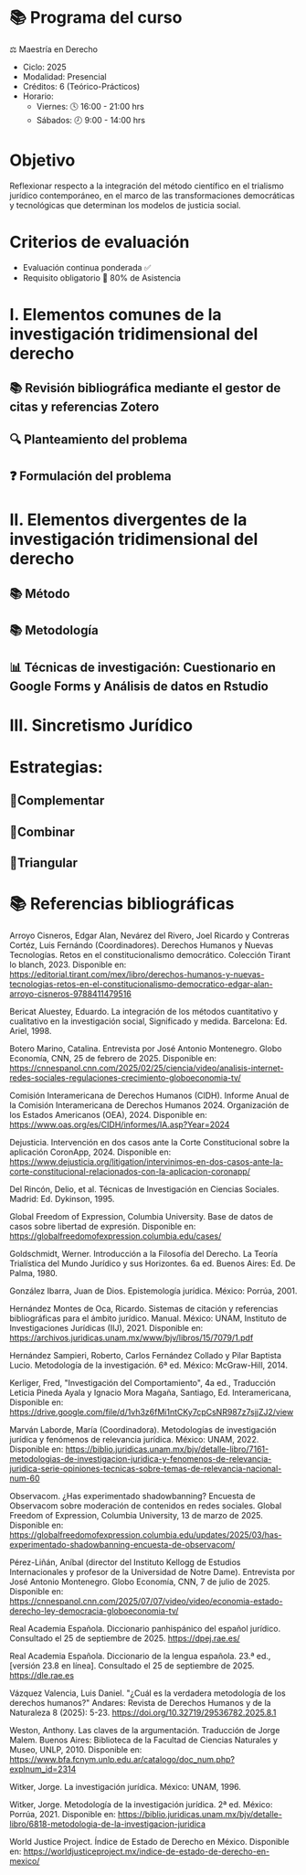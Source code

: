 # 📚 Programa del curso

⚖️ Maestría en Derecho

- Ciclo: 2025
- Modalidad: Presencial
- Créditos: 6 (Teórico-Prácticos)
- Horario:
  - Viernes: 🕓 16:00 - 21:00 hrs
  - Sábados: 🕗 9:00 - 14:00 hrs

# Objetivo
Reflexionar respecto a la integración del método científico en el trialismo jurídico contemporáneo, en el marco de las transformaciones democráticas y tecnológicas que determinan los modelos de justicia social.

# Criterios de evaluación 

- Evaluación continua ponderada ✅
- Requisito obligatorio 📅 80% de Asistencia

# I. Elementos comunes de la investigación tridimensional del derecho

## 📚 Revisión bibliográfica mediante el gestor de citas y referencias Zotero

## 🔍 Planteamiento del problema

## ❓ Formulación del problema

# II. Elementos divergentes de la investigación tridimensional del derecho

## 📚 Método 
 
## 📚 Metodología
 
## 📊 Técnicas de investigación: Cuestionario en Google Forms y Análisis de datos en Rstudio 


# III. Sincretismo Jurídico

# Estrategias:

## 🧩Complementar

## 🔀Combinar

## 🔄Triangular


# 📚 Referencias bibliográficas

Arroyo Cisneros, Edgar Alan, Nevárez del Rivero, Joel Ricardo y Contreras Cortéz, Luis Fernándo (Coordinadores). Derechos Humanos y Nuevas Tecnologías. Retos en el constitucionalismo democrático. Colección Tirant lo blanch, 2023. Disponible en: https://editorial.tirant.com/mex/libro/derechos-humanos-y-nuevas-tecnologias-retos-en-el-constitucionalismo-democratico-edgar-alan-arroyo-cisneros-9788411479516

Bericat Aluestey, Eduardo. La integración de los métodos cuantitativo y cualitativo en la investigación social, Significado y medida. Barcelona: Ed. Ariel, 1998.

Botero Marino, Catalina. Entrevista por José Antonio Montenegro. Globo Economía, CNN, 25 de febrero de 2025. Disponible en: https://cnnespanol.cnn.com/2025/02/25/ciencia/video/analisis-internet-redes-sociales-regulaciones-crecimiento-globoeconomia-tv/

Comisión Interamericana de Derechos Humanos (CIDH). Informe Anual de la Comisión Interamericana de Derechos Humanos 2024. Organización de los Estados Americanos (OEA), 2024. Disponible en: https://www.oas.org/es/CIDH/informes/IA.asp?Year=2024

Dejusticia. Intervención en dos casos ante la Corte Constitucional sobre la aplicación CoronApp, 2024. Disponible en: https://www.dejusticia.org/litigation/intervinimos-en-dos-casos-ante-la-corte-constitucional-relacionados-con-la-aplicacion-coronapp/

Del Rincón, Delio, et al. Técnicas de Investigación en Ciencias Sociales. Madrid: Ed. Dykinson, 1995.

Global Freedom of Expression, Columbia University. Base de datos de casos sobre libertad de expresión. Disponible en: https://globalfreedomofexpression.columbia.edu/cases/

Goldschmidt, Werner. Introducción a la Filosofía del Derecho. La Teoría Trialística del Mundo Jurídico y sus Horizontes. 6a ed. Buenos Aires: Ed. De Palma, 1980.

González Ibarra, Juan de Dios. Epistemología jurídica. México: Porrúa, 2001.

Hernández Montes de Oca, Ricardo. Sistemas de citación y referencias bibliográficas para el ámbito jurídico. Manual. México: UNAM, Instituto de Investigaciones Jurídicas (IIJ), 2021. Disponible en: https://archivos.juridicas.unam.mx/www/bjv/libros/15/7079/1.pdf

Hernández Sampieri, Roberto, Carlos Fernández Collado y Pilar Baptista Lucio. Metodología de la investigación. 6ª ed. México: McGraw-Hill, 2014.

Kerliger, Fred, "Investigación del Comportamiento", 4a ed., Traducción Leticia Pineda Ayala y Ignacio Mora Magaña, Santiago, Ed. Interamericana, Disponible en: https://drive.google.com/file/d/1vh3z6fMi1ntCKy7cpCsNR987z7sjjZJ2/view

Marván Laborde, María (Coordinadora). Metodologías de investigación jurídica y fenómenos de relevancia jurídica. México: UNAM, 2022. Disponible en: https://biblio.juridicas.unam.mx/bjv/detalle-libro/7161-metodologias-de-investigacion-juridica-y-fenomenos-de-relevancia-juridica-serie-opiniones-tecnicas-sobre-temas-de-relevancia-nacional-num-60

Observacom. ¿Has experimentado shadowbanning? Encuesta de Observacom sobre moderación de contenidos en redes sociales. Global Freedom of Expression, Columbia University, 13 de marzo de 2025. Disponible en: https://globalfreedomofexpression.columbia.edu/updates/2025/03/has-experimentado-shadowbanning-encuesta-de-observacom/

Pérez-Liñán, Aníbal (director del Instituto Kellogg de Estudios Internacionales y profesor de la Universidad de Notre Dame). Entrevista por José Antonio Montenegro. Globo Economía, CNN, 7 de julio de 2025. Disponible en: https://cnnespanol.cnn.com/2025/07/07/video/video/economia-estado-derecho-ley-democracia-globoeconomia-tv/

Real Academia Española. Diccionario panhispánico del español jurídico. Consultado el 25 de septiembre de 2025. https://dpej.rae.es/

Real Academia Española. Diccionario de la lengua española. 23.ª ed., [versión 23.8 en línea]. Consultado el 25 de septiembre de 2025. https://dle.rae.es

Vázquez Valencia, Luis Daniel. "¿Cuál es la verdadera metodología de los derechos humanos?" Andares: Revista de Derechos Humanos y de la Naturaleza 8 (2025): 5-23. https://doi.org/10.32719/29536782.2025.8.1

Weston, Anthony. Las claves de la argumentación. Traducción de Jorge Malem. Buenos Aires: Biblioteca de la Facultad de Ciencias Naturales y Museo, UNLP, 2010. Disponible en: https://www.bfa.fcnym.unlp.edu.ar/catalogo/doc_num.php?explnum_id=2314

Witker, Jorge. La investigación jurídica. México: UNAM, 1996.

Witker, Jorge. Metodología de la investigación jurídica. 2ª ed. México: Porrúa, 2021. Disponible en: https://biblio.juridicas.unam.mx/bjv/detalle-libro/6818-metodologia-de-la-investigacion-juridica

World Justice Project. Índice de Estado de Derecho en México. Disponible en: https://worldjusticeproject.mx/indice-de-estado-de-derecho-en-mexico/

